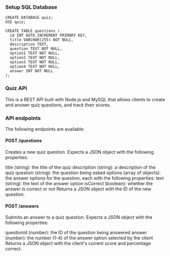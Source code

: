 ### Setup SQL Database

```
CREATE DATABASE quiz;
USE quiz;

CREATE TABLE questions (
  id INT AUTO_INCREMENT PRIMARY KEY,
  title VARCHAR(255) NOT NULL,
  description TEXT,
  question TEXT NOT NULL,
  option1 TEXT NOT NULL,
  option2 TEXT NOT NULL,
  option3 TEXT NOT NULL,
  option4 TEXT NOT NULL,
  answer INT NOT NULL
);
```

### Quiz API
This is a REST API built with Node.js and MySQL that allows clients to create and answer quiz questions, and track their scores.

### API endpoints
The following endpoints are available:

#### POST /questions
Creates a new quiz question. Expects a JSON object with the following properties:

title (string): the title of the quiz
description (string): a description of the quiz
question (string): the question being asked
options (array of objects): the answer options for the question, each with the following properties:
text (string): the text of the answer option
isCorrect (boolean): whether the answer is correct or not
Returns a JSON object with the ID of the new question.

#### POST /answers
Submits an answer to a quiz question. Expects a JSON object with the following properties:

questionId (number): the ID of the question being answered
answer (number): the number (1-4) of the answer option selected by the client
Returns a JSON object with the client's current score and percentage correct.